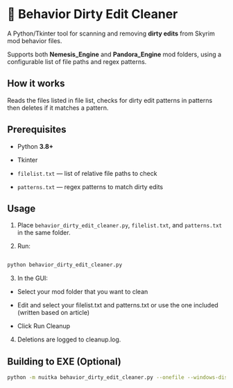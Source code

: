# 🧹 Behavior Dirty Edit Cleaner



A Python/Tkinter tool for scanning and removing **dirty edits** from Skyrim mod behavior files.  

Supports both **Nemesis_Engine** and **Pandora_Engine** mod folders, using a configurable list of file paths and regex patterns.



## How it works



Reads the files listed in file list, checks for dirty edit patterns in patterns then deletes if it matches a pattern.



## Prerequisites

- Python **3.8+**

- Tkinter

- `filelist.txt` — list of relative file paths to check  

- `patterns.txt` — regex patterns to match dirty edits



## Usage

1. Place `behavior_dirty_edit_cleaner.py`, `filelist.txt`, and `patterns.txt` in the same folder.

2. Run:

```bash

python behavior_dirty_edit_cleaner.py

```

3. In the GUI:

- Select your mod folder that you want to clean

- Edit and select your filelist.txt and patterns.txt or use the one included (written based on article)

- Click Run Cleanup

4. Deletions are logged to cleanup.log.



## Building to EXE (Optional)
```bash
python -m nuitka behavior_dirty_edit_cleaner.py --onefile --windows-disable-console --enable-plugin=tk-inter --lto=yes --remove-output --nofollow-imports --clang --output-dir=build
```
